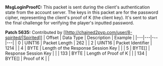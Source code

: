 **MsgLoginProofC:** This packet is sent during the client's authentication state from the account server. The keys in this packet are for the password cipher, representing the client's proof of K (the client key). It's sent to start the final challenge for verifying the player's inputted password.

**Patch 5635:** Contributed by [[http://chained2pvp.com/user/8-spirited/|Spirited]]
| Offset | Data Type | Description | Example |
|---|---|---|---|
| 0 | UINT16 | Packet Length | 262 |
| 2 | UINT16 | Packet Identifier | 1214 |
| 4 | BYTE | Length of the Response Session Key |  |
| 5 | BYTE[] | Response Session Key | |
| 133 | BYTE | Length of Proof of K |  |
| 134 | BYTE[] | Proof of K | |
